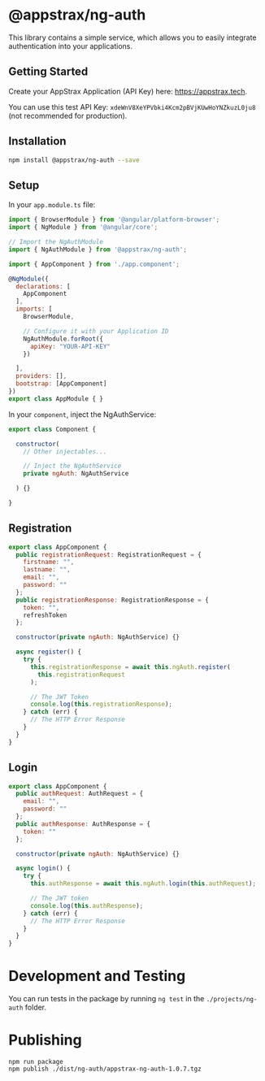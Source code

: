 # @appstrax/ng-auth

This library contains a simple service, which allows you to easily integrate authentication into your applications.

## Getting Started

Create your AppStrax Application (API Key) here: https://appstrax.tech.

You can use this test API Key: `xdeWnV8XeYPVbki4Kcm2pBVjKUwHoYNZkuzL0ju8` (not recommended for production).

## Installation

```bash
npm install @appstrax/ng-auth --save
```

## Setup

In your `app.module.ts` file:

```javascript
import { BrowserModule } from '@angular/platform-browser';
import { NgModule } from '@angular/core';

// Import the NgAuthModule
import { NgAuthModule } from '@appstrax/ng-auth';

import { AppComponent } from './app.component';

@NgModule({
  declarations: [
    AppComponent
  ],
  imports: [
    BrowserModule,

    // Configure it with your Application ID
    NgAuthModule.forRoot({
      apiKey: "YOUR-API-KEY"
    })

  ],
  providers: [],
  bootstrap: [AppComponent]
})
export class AppModule { }
```

In your `component`, inject the NgAuthService:

```javascript
export class Component {

  constructor(
    // Other injectables...

    // Inject the NgAuthService
    private ngAuth: NgAuthService

  ) {}

}
```

## Registration

```javascript
export class AppComponent {
  public registrationRequest: RegistrationRequest = {
    firstname: "",
    lastname: "",
    email: "",
    password: ""
  };
  public registrationResponse: RegistrationResponse = {
    token: "",
    refreshToken
  };

  constructor(private ngAuth: NgAuthService) {}

  async register() {
    try {
      this.registrationResponse = await this.ngAuth.register(
        this.registrationRequest
      );

      // The JWT Token
      console.log(this.registrationResponse);
    } catch (err) {
      // The HTTP Error Response
    }
  }
}
```

## Login

```javascript
export class AppComponent {
  public authRequest: AuthRequest = {
    email: "",
    password: ""
  };
  public authResponse: AuthResponse = {
    token: ""
  };

  constructor(private ngAuth: NgAuthService) {}

  async login() {
    try {
      this.authResponse = await this.ngAuth.login(this.authRequest);

      // The JWT token
      console.log(this.authResponse);
    } catch (err) {
      // The HTTP Error Response
    }
  }
}
```

# Development and Testing

You can run tests in the package by running `ng test` in the `./projects/ng-auth` folder.

# Publishing

```
npm run package
npm publish ./dist/ng-auth/appstrax-ng-auth-1.0.7.tgz
```